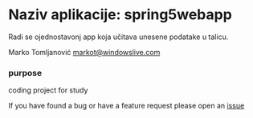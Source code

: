 # Naziv aplikacije: spring5webapp

Radi se ojednostavonj app koja učitava unesene podatake u talicu.

Marko Tomljanović <markot@windowslive.com>  

### purpose

coding project for study

If you have found a bug or have a feature request please open an [issue](https://github.com/Marko-Tomljanovic/spring5webapp/issues)
